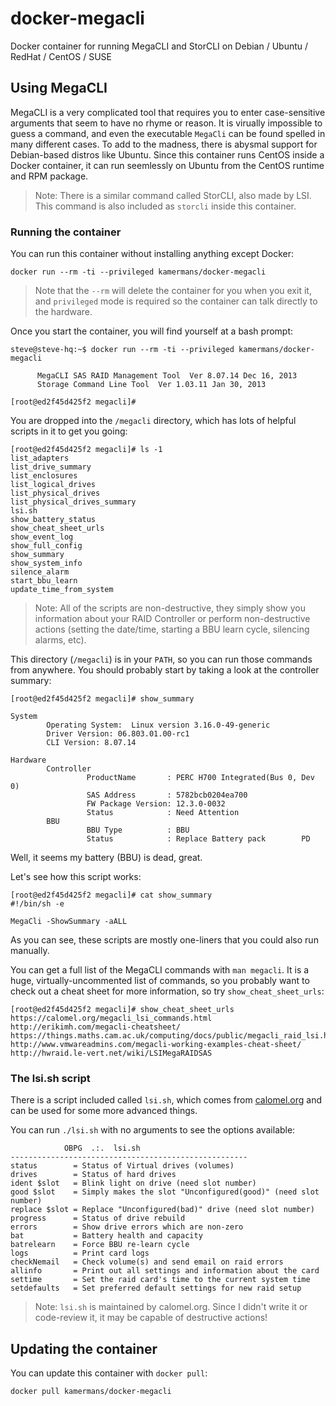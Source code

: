 # docker-megacli
Docker container for running MegaCLI and StorCLI on Debian / Ubuntu / RedHat / CentOS / SUSE

## Using MegaCLI
MegaCLI is a very complicated tool that requires you to enter case-sensitive arguments
that seem to have no rhyme or reason.  It is virually impossible to guess a command,
and even the executable `MegaCli` can be found spelled in many different cases.  To add
to the madness, there is abysmal support for Debian-based distros like Ubuntu.  Since
this container runs CentOS inside a Docker container, it can run seemlessly on Ubuntu
from the CentOS runtime and RPM package.

> Note: There is a similar command called StorCLI, also made by LSI.  This command is
> also included as `storcli` inside this container.

### Running the container
You can run this container without installing anything except Docker:

    docker run --rm -ti --privileged kamermans/docker-megacli


> Note that the `--rm` will delete the container for you when you exit it, and
> `privileged` mode is required so the container can talk directly to the hardware.

Once you start the container, you will find yourself at a bash prompt:

```
steve@steve-hq:~$ docker run --rm -ti --privileged kamermans/docker-megacli

      MegaCLI SAS RAID Management Tool  Ver 8.07.14 Dec 16, 2013
      Storage Command Line Tool  Ver 1.03.11 Jan 30, 2013

[root@ed2f45d425f2 megacli]#
```

You are dropped into the `/megacli` directory, which has lots of helpful scripts in it
to get you going:

```
[root@ed2f45d425f2 megacli]# ls -1
list_adapters
list_drive_summary
list_enclosures
list_logical_drives
list_physical_drives
list_physical_drives_summary
lsi.sh
show_battery_status
show_cheat_sheet_urls
show_event_log
show_full_config
show_summary
show_system_info
silence_alarm
start_bbu_learn
update_time_from_system
```

> Note: All of the scripts are non-destructive, they simply show you information about
> your RAID Controller or perform non-destructive actions (setting the date/time, starting
> a BBU learn cycle, silencing alarms, etc).

This directory (`/megacli`) is in your `PATH`, so you can run those commands from anywhere.
You should probably start by taking a look at the controller summary:

```
[root@ed2f45d425f2 megacli]# show_summary

System
        Operating System:  Linux version 3.16.0-49-generic
        Driver Version: 06.803.01.00-rc1
        CLI Version: 8.07.14

Hardware
        Controller
                 ProductName       : PERC H700 Integrated(Bus 0, Dev 0)
                 SAS Address       : 5782bcb0204ea700
                 FW Package Version: 12.3.0-0032
                 Status            : Need Attention
        BBU
                 BBU Type          : BBU
                 Status            : Replace Battery pack        PD
```

Well, it seems my battery (BBU) is dead, great.

Let's see how this script works:

```
[root@ed2f45d425f2 megacli]# cat show_summary
#!/bin/sh -e

MegaCli -ShowSummary -aALL
```

As you can see, these scripts are mostly one-liners that you could also run manually.

You can get a full list of the MegaCLI commands with `man megacli`.  It is a huge,
virtually-uncommented list of commands, so you probably want to check out a cheat
sheet for more information, so try `show_cheat_sheet_urls`:

```
[root@ed2f45d425f2 megacli]# show_cheat_sheet_urls
https://calomel.org/megacli_lsi_commands.html
http://erikimh.com/megacli-cheatsheet/
https://things.maths.cam.ac.uk/computing/docs/public/megacli_raid_lsi.html
http://www.vmwareadmins.com/megacli-working-examples-cheat-sheet/
http://hwraid.le-vert.net/wiki/LSIMegaRAIDSAS
```

### The lsi.sh script
There is a script included called `lsi.sh`, which comes from [calomel.org](https://calomel.org/megacli_lsi_commands.html) and can be used for some more advanced things.

You can run `./lsi.sh` with no arguments to see the options available:
```
            OBPG  .:.  lsi.sh
-----------------------------------------------------
status        = Status of Virtual drives (volumes)
drives        = Status of hard drives
ident $slot   = Blink light on drive (need slot number)
good $slot    = Simply makes the slot "Unconfigured(good)" (need slot number)
replace $slot = Replace "Unconfigured(bad)" drive (need slot number)
progress      = Status of drive rebuild
errors        = Show drive errors which are non-zero
bat           = Battery health and capacity
batrelearn    = Force BBU re-learn cycle
logs          = Print card logs
checkNemail   = Check volume(s) and send email on raid errors
allinfo       = Print out all settings and information about the card
settime       = Set the raid card's time to the current system time
setdefaults   = Set preferred default settings for new raid setup
```

> Note: `lsi.sh` is maintained by calomel.org.  Since I didn't write it or code-review it, it may be capable of destructive actions!

## Updating the container
You can update this container with `docker pull`:

    docker pull kamermans/docker-megacli

